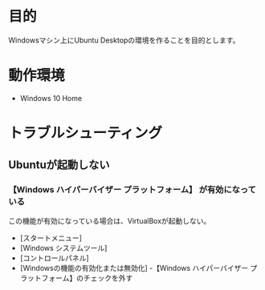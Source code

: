 # 目的

Windowsマシン上にUbuntu Desktopの環境を作ることを目的とします。

# 動作環境

- Windows 10 Home



# トラブルシューティング

## Ubuntuが起動しない

### 【Windows ハイパーバイザー プラットフォーム】 が有効になっている

この機能が有効になっている場合は、VirtualBoxが起動しない。

- [スタートメニュー]
- [Windows システムツール]
- [コントロールパネル]
- [Windowsの機能の有効化または無効化]
-【Windows ハイパーバイザー プラットフォーム】のチェックを外す
